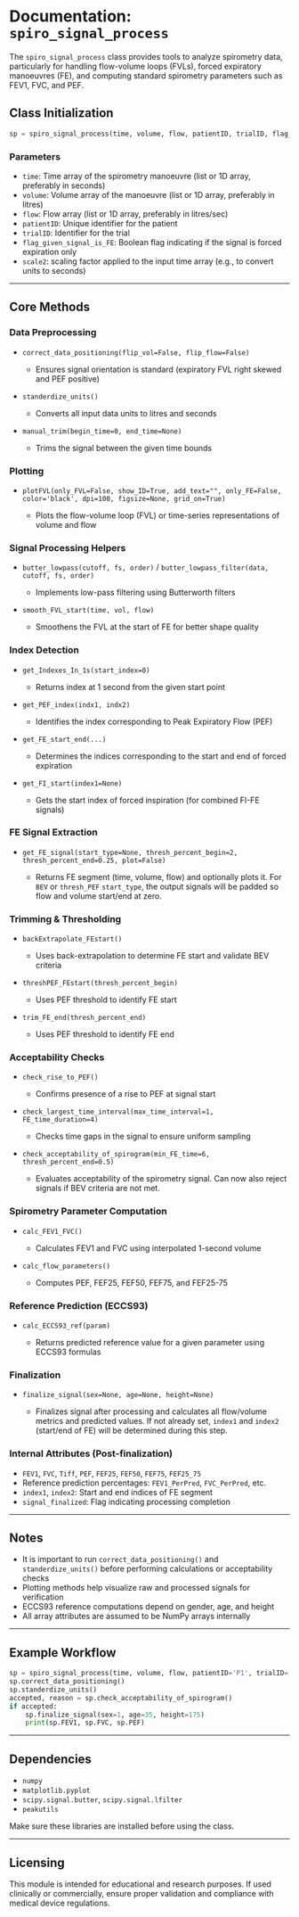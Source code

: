 # Documentation: `spiro_signal_process`

The `spiro_signal_process` class provides tools to analyze spirometry data, particularly for handling flow-volume loops (FVLs), forced expiratory manoeuvres (FE), and computing standard spirometry parameters such as FEV1, FVC, and PEF.

## Class Initialization

```python
sp = spiro_signal_process(time, volume, flow, patientID, trialID, flag_given_signal_is_FE, scale2)
```

### Parameters

* `time`: Time array of the spirometry manoeuvre (list or 1D array, preferably in seconds)
* `volume`: Volume array of the manoeuvre (list or 1D array, preferably in litres)
* `flow`: Flow array (list or 1D array, preferably in litres/sec)
* `patientID`: Unique identifier for the patient
* `trialID`: Identifier for the trial
* `flag_given_signal_is_FE`: Boolean flag indicating if the signal is forced expiration only
* `scale2`: scaling factor applied to the input time array (e.g., to convert units to seconds)

---

## Core Methods

### Data Preprocessing

* `correct_data_positioning(flip_vol=False, flip_flow=False)`

  * Ensures signal orientation is standard (expiratory FVL right skewed and PEF positive)

* `standerdize_units()`

  * Converts all input data units to litres and seconds

* `manual_trim(begin_time=0, end_time=None)`

  * Trims the signal between the given time bounds

### Plotting

* `plotFVL(only_FVL=False, show_ID=True, add_text="", only_FE=False, color='black', dpi=100, figsize=None, grid_on=True)`

  * Plots the flow-volume loop (FVL) or time-series representations of volume and flow

### Signal Processing Helpers

* `butter_lowpass(cutoff, fs, order)` / `butter_lowpass_filter(data, cutoff, fs, order)`

  * Implements low-pass filtering using Butterworth filters

* `smooth_FVL_start(time, vol, flow)`

  * Smoothens the FVL at the start of FE for better shape quality

### Index Detection

* `get_Indexes_In_1s(start_index=0)`

  * Returns index at 1 second from the given start point

* `get_PEF_index(indx1, indx2)`

  * Identifies the index corresponding to Peak Expiratory Flow (PEF)

* `get_FE_start_end(...)`

  * Determines the indices corresponding to the start and end of forced expiration

* `get_FI_start(index1=None)`

  * Gets the start index of forced inspiration (for combined FI-FE signals)

### FE Signal Extraction

* `get_FE_signal(start_type=None, thresh_percent_begin=2, thresh_percent_end=0.25, plot=False)`

  * Returns FE segment (time, volume, flow) and optionally plots it. For `BEV` or `thresh_PEF` `start_type`, the output signals will be padded so flow and volume start/end at zero.

### Trimming & Thresholding

* `backExtrapolate_FEstart()`

  * Uses back-extrapolation to determine FE start and validate BEV criteria

* `threshPEF_FEstart(thresh_percent_begin)`

  * Uses PEF threshold to identify FE start

* `trim_FE_end(thresh_percent_end)`

  * Uses PEF threshold to identify FE end

### Acceptability Checks

* `check_rise_to_PEF()`

  * Confirms presence of a rise to PEF at signal start

* `check_largest_time_interval(max_time_interval=1, FE_time_duration=4)`

  * Checks time gaps in the signal to ensure uniform sampling

* `check_acceptability_of_spirogram(min_FE_time=6, thresh_percent_end=0.5)`

  * Evaluates acceptability of the spirometry signal. Can now also reject signals if BEV criteria are not met.

### Spirometry Parameter Computation

* `calc_FEV1_FVC()`

  * Calculates FEV1 and FVC using interpolated 1-second volume

* `calc_flow_parameters()`

  * Computes PEF, FEF25, FEF50, FEF75, and FEF25-75

### Reference Prediction (ECCS93)

* `calc_ECCS93_ref(param)`

  * Returns predicted reference value for a given parameter using ECCS93 formulas

### Finalization

* `finalize_signal(sex=None, age=None, height=None)`

  * Finalizes signal after processing and calculates all flow/volume metrics and predicted values. If not already set, `index1` and `index2` (start/end of FE) will be determined during this step.

### Internal Attributes (Post-finalization)

* `FEV1`, `FVC`, `Tiff`, `PEF`, `FEF25`, `FEF50`, `FEF75`, `FEF25_75`
* Reference prediction percentages: `FEV1_PerPred`, `FVC_PerPred`, etc.
* `index1`, `index2`: Start and end indices of FE segment
* `signal_finalized`: Flag indicating processing completion

---

## Notes

* It is important to run `correct_data_positioning()` and `standerdize_units()` before performing calculations or acceptability checks
* Plotting methods help visualize raw and processed signals for verification
* ECCS93 reference computations depend on gender, age, and height
* All array attributes are assumed to be NumPy arrays internally

---

## Example Workflow

```python
sp = spiro_signal_process(time, volume, flow, patientID='P1', trialID='T1', flag_given_signal_is_FE=False, scale2=1000)
sp.correct_data_positioning()
sp.standerdize_units()
accepted, reason = sp.check_acceptability_of_spirogram()
if accepted:
    sp.finalize_signal(sex=1, age=35, height=175)
    print(sp.FEV1, sp.FVC, sp.PEF)
```

---

## Dependencies

* `numpy`
* `matplotlib.pyplot`
* `scipy.signal.butter`, `scipy.signal.lfilter`
* `peakutils`

Make sure these libraries are installed before using the class.

---

## Licensing

This module is intended for educational and research purposes. If used clinically or commercially, ensure proper validation and compliance with medical device regulations.